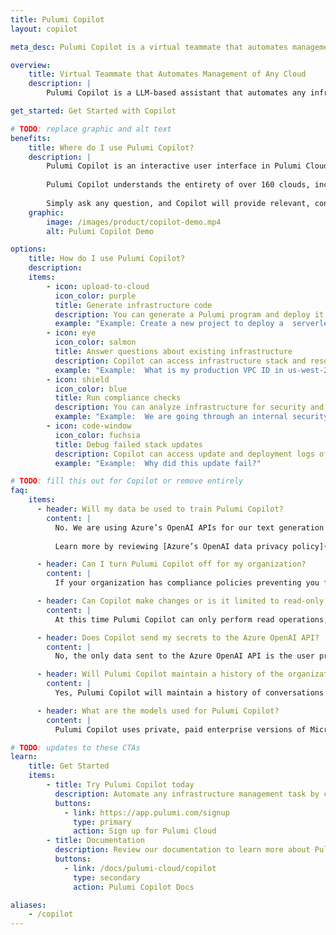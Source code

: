 ```yaml
---
title: Pulumi Copilot
layout: copilot

meta_desc: Pulumi Copilot is a virtual teammate that automates management of any cloud

overview:
    title: Virtual Teammate that Automates Management of Any Cloud
    description: |
        Pulumi Copilot is a LLM-based assistant that automates any infrastructure management task. Copilot combines the power of large language models with semantic understanding of the cloud to unlock greater insights and controls over managing cloud infrastructure. Using the same GPT experience everyone knows, loves, and uses everyday, engineers can find anything in their cloud infrastructure and take action on any cloud resource. Pulumi Copilot lowers the barriers of managing the lifecycle of cloud infrastructure. 

get_started: Get Started with Copilot

# TODO: replace graphic and alt text
benefits:
    title: Where do I use Pulumi Copilot?
    description: |
        Pulumi Copilot is an interactive user interface in Pulumi Cloud, Pulumi documentation, and Pulumi CLI.
        
        Pulumi Copilot understands the entirety of over 160 clouds, including public clouds (AWS, Azure, Google Cloud), cloud native (Kubernetes, Helm), SaaS providers (Snowflake, Cloudflare, Datadog), and more. Pulumi Copilot directly interfaces with these cloud APIs and data models.
        
        Simply ask any question, and Copilot will provide relevant, contextual, and effective responses to queries across the entire platform.
    graphic:
        image: /images/product/copilot-demo.mp4
        alt: Pulumi Copilot Demo

options:
    title: How do I use Pulumi Copilot?
    description:
    items:
        - icon: upload-to-cloud
          icon_color: purple
          title: Generate infrastructure code
          description: You can generate a Pulumi program and deploy it as a template in seconds with a few simple text prompts.
          example: "Example: Create a new project to deploy a  serverless application on AWS"
        - icon: eye
          icon_color: salmon
          title: Answer questions about existing infrastructure
          description: Copilot can access infrastructure stack and resource data, so you can analyze your infrastructure on cost, compliance, cloud usage.
          example: "Example:  What is my production VPC ID in us-west-2"
        - icon: shield
          icon_color: blue
          title: Run compliance checks
          description: You can analyze infrastructure for security and compliance concerns.
          example: "Example:  We are going through an internal security audit. Can you tell me any infrastructure that is not following AWS Well-Architected standards?"
        - icon: code-window
          icon_color: fuchsia
          title: Debug failed stack updates
          description: Copilot can access update and deployment logs of your stacks, so you can easily get answers about what caused failures.
          example: "Example:  Why did this update fail?"

# TODO: fill this out for Copilot or remove entirely
faq:
    items:
      - header: Will my data be used to train Pulumi Copilot?
        content: |
          No. We are using Azure’s OpenAI APIs for our text generation and are not using either a self-finetuned model or Azure’s finetuning product.  
          
          Learn more by reviewing [Azure’s OpenAI data privacy policy](https://learn.microsoft.com/en-us/legal/cognitive-services/openai/data-privacy#how-does-the-azure-openai-service-process-data)

      - header: Can I turn Pulumi Copilot off for my organization?
        content: |
          If your organization has compliance policies preventing you from using Large Language Models, you can turn Pulumi Copilot off in your organization by navigating to Organization Settings > Access Management > Pulumi Copilot.  

      - header: Can Copilot make changes or is it limited to read-only scenarios?
        content: |
          At this time Pulumi Copilot can only perform read operations, such as making GET requests on the user's behalf. If you ask Pulumi Copilot to perform an action, such as making a member an admin, it will confirm it is not able to. 

      - header: Does Copilot send my secrets to the Azure OpenAI API?
        content: |
          No, the only data sent to the Azure OpenAI API is the user prompt. We do not share any information with the model about your Pulumi state file, we make API calls on your behalf that may surface this information in the response. If you provide secrets in your prompt they will be sent to Azure, and similarly if you have unencrypted secrets in your state file, the model could see portions of it in an API response. 

      - header: Will Pulumi Copilot maintain a history of the organization’s conversations?
        content: |
          Yes, Pulumi Copilot will maintain a history of conversations for all users in an organization. Pulumi requires access to these conversations in order to ensure the best experience for customers. This allows Pulumi to manage support requests that may come up as well as evaluate the customer experience to identify areas for improvement in the future.

      - header: What are the models used for Pulumi Copilot?
        content: |
          Pulumi Copilot uses private, paid enterprise versions of Microsoft Azure OpenAI models. 

# TODO: updates to these CTAs
learn:
    title: Get Started
    items:
        - title: Try Pulumi Copilot today
          description: Automate any infrastructure management task by creating a free Pulumi account.
          buttons:
            - link: https://app.pulumi.com/signup
              type: primary
              action: Sign up for Pulumi Cloud
        - title: Documentation
          description: Review our documentation to learn more about Pulumi Copilot.
          buttons:
            - link: /docs/pulumi-cloud/copilot
              type: secondary
              action: Pulumi Copilot Docs

aliases:
    - /copilot
---
```

